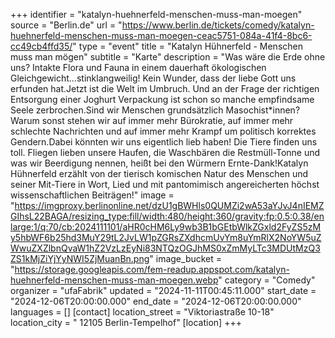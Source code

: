 +++
identifier = "katalyn-huehnerfeld-menschen-muss-man-moegen"
source = "Berlin.de"
url = "https://www.berlin.de/tickets/comedy/katalyn-huehnerfeld-menschen-muss-man-moegen-ceac5751-084a-41f4-8bc6-cc49cb4ffd35/"
type = "event"
title = "Katalyn Hühnerfeld - Menschen muss man mögen"
subtitle = "Karte"
description = "Was wäre die Erde ohne uns? Intakte Flora und Fauna in einem dauerhaft ökologischen Gleichgewicht…stinklangweilig! Kein Wunder, dass der liebe Gott uns erfunden hat.Jetzt ist die Welt im Umbruch. Und an der Frage der richtigen Entsorgung einer Joghurt Verpackung ist schon so manche empfindsame Seele zerbrochen.Sind wir Menschen grundsätzlich Masochist*innen? Warum sonst stehen wir auf immer mehr Bürokratie, auf immer mehr schlechte Nachrichten und auf immer mehr Krampf um politisch korrektes Gendern.Dabei könnten wir uns eigentlich lieb haben! Die Tiere finden uns toll. Fliegen lieben unsere Haufen, die Waschbären die Restmüll-Tonne und was wir Beerdigung nennen, heißt bei den Würmern Ernte-Dank!Katalyn Hühnerfeld erzählt von der tierisch komischen Natur des Menschen und seiner Mit-Tiere in Wort, Lied und mit pantomimisch angereicherten höchst wissenschaftlichen Beiträgen!"
image = "https://imgproxy.berlinonline.net/dzU1gBWHls0QUMZi2wA53aYJvJ4nIEMZGIhsL22BAGA/resizing_type:fill/width:480/height:360/gravity:fp:0.5:0.38/enlarge:1/q:70/cb:2024111101/aHR0cHM6Ly9wb3B1bGEtbWlkZGxld2FyZS5zMy5hbWF6b25hd3MuY29tL2JvLW1pZGRsZXdhcmUvYm8uYmRlX2NoYW5uZWwuZXZlbnQvaW1hZ2VzLzEyNi83NTQzOGJhMS0xZmMyLTc3MDUtMzQ3ZS1kMjZiYjYyNWI5ZjMuanBn.png"
image_bucket = "https://storage.googleapis.com/fem-readup.appspot.com/katalyn-huehnerfeld-menschen-muss-man-moegen.webp"
category = "Comedy"
organizer = "ufaFabrik"
updated = "2024-11-11T00:45:11.000"
start_date = "2024-12-06T20:00:00.000"
end_date = "2024-12-06T20:00:00.000"
languages = []
[contact]
location_street = "Viktoriastraße 10-18"
location_city = " 12105 Berlin-Tempelhof"
[location]
+++